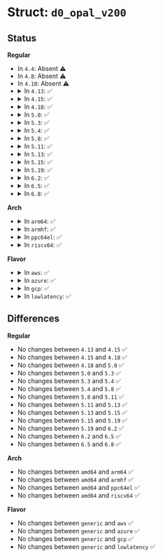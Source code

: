 # Struct: <code>d0_opal_v200</code>

## Status
<b>Regular</b>
<ul>
<li>
In <code>4.4</code>: Absent ⚠️
</li>
<li>
In <code>4.8</code>: Absent ⚠️
</li>
<li>
In <code>4.10</code>: Absent ⚠️
</li>
<li>
<details>
<summary>In <code>4.13</code>: ✅</summary>

```c
struct d0_opal_v200 {
    __be16 baseComID;
    __be16 numComIDs;
    u8 range_crossing;
    u8 num_locking_admin_auth[2];
    u8 num_locking_user_auth[2];
    u8 initialPIN;
    u8 revertedPIN;
    u8 reserved01;
    __be32 reserved02;
};
```
</details>
</li>
<li>
<details>
<summary>In <code>4.15</code>: ✅</summary>

```c
struct d0_opal_v200 {
    __be16 baseComID;
    __be16 numComIDs;
    u8 range_crossing;
    u8 num_locking_admin_auth[2];
    u8 num_locking_user_auth[2];
    u8 initialPIN;
    u8 revertedPIN;
    u8 reserved01;
    __be32 reserved02;
};
```
</details>
</li>
<li>
<details>
<summary>In <code>4.18</code>: ✅</summary>

```c
struct d0_opal_v200 {
    __be16 baseComID;
    __be16 numComIDs;
    u8 range_crossing;
    u8 num_locking_admin_auth[2];
    u8 num_locking_user_auth[2];
    u8 initialPIN;
    u8 revertedPIN;
    u8 reserved01;
    __be32 reserved02;
};
```
</details>
</li>
<li>
<details>
<summary>In <code>5.0</code>: ✅</summary>

```c
struct d0_opal_v200 {
    __be16 baseComID;
    __be16 numComIDs;
    u8 range_crossing;
    u8 num_locking_admin_auth[2];
    u8 num_locking_user_auth[2];
    u8 initialPIN;
    u8 revertedPIN;
    u8 reserved01;
    __be32 reserved02;
};
```
</details>
</li>
<li>
<details>
<summary>In <code>5.3</code>: ✅</summary>

```c
struct d0_opal_v200 {
    __be16 baseComID;
    __be16 numComIDs;
    u8 range_crossing;
    u8 num_locking_admin_auth[2];
    u8 num_locking_user_auth[2];
    u8 initialPIN;
    u8 revertedPIN;
    u8 reserved01;
    __be32 reserved02;
};
```
</details>
</li>
<li>
<details>
<summary>In <code>5.4</code>: ✅</summary>

```c
struct d0_opal_v200 {
    __be16 baseComID;
    __be16 numComIDs;
    u8 range_crossing;
    u8 num_locking_admin_auth[2];
    u8 num_locking_user_auth[2];
    u8 initialPIN;
    u8 revertedPIN;
    u8 reserved01;
    __be32 reserved02;
};
```
</details>
</li>
<li>
<details>
<summary>In <code>5.8</code>: ✅</summary>

```c
struct d0_opal_v200 {
    __be16 baseComID;
    __be16 numComIDs;
    u8 range_crossing;
    u8 num_locking_admin_auth[2];
    u8 num_locking_user_auth[2];
    u8 initialPIN;
    u8 revertedPIN;
    u8 reserved01;
    __be32 reserved02;
};
```
</details>
</li>
<li>
<details>
<summary>In <code>5.11</code>: ✅</summary>

```c
struct d0_opal_v200 {
    __be16 baseComID;
    __be16 numComIDs;
    u8 range_crossing;
    u8 num_locking_admin_auth[2];
    u8 num_locking_user_auth[2];
    u8 initialPIN;
    u8 revertedPIN;
    u8 reserved01;
    __be32 reserved02;
};
```
</details>
</li>
<li>
<details>
<summary>In <code>5.13</code>: ✅</summary>

```c
struct d0_opal_v200 {
    __be16 baseComID;
    __be16 numComIDs;
    u8 range_crossing;
    u8 num_locking_admin_auth[2];
    u8 num_locking_user_auth[2];
    u8 initialPIN;
    u8 revertedPIN;
    u8 reserved01;
    __be32 reserved02;
};
```
</details>
</li>
<li>
<details>
<summary>In <code>5.15</code>: ✅</summary>

```c
struct d0_opal_v200 {
    __be16 baseComID;
    __be16 numComIDs;
    u8 range_crossing;
    u8 num_locking_admin_auth[2];
    u8 num_locking_user_auth[2];
    u8 initialPIN;
    u8 revertedPIN;
    u8 reserved01;
    __be32 reserved02;
};
```
</details>
</li>
<li>
<details>
<summary>In <code>5.19</code>: ✅</summary>

```c
struct d0_opal_v200 {
    __be16 baseComID;
    __be16 numComIDs;
    u8 range_crossing;
    u8 num_locking_admin_auth[2];
    u8 num_locking_user_auth[2];
    u8 initialPIN;
    u8 revertedPIN;
    u8 reserved01;
    __be32 reserved02;
};
```
</details>
</li>
<li>
<details>
<summary>In <code>6.2</code>: ✅</summary>

```c
struct d0_opal_v200 {
    __be16 baseComID;
    __be16 numComIDs;
    u8 range_crossing;
    u8 num_locking_admin_auth[2];
    u8 num_locking_user_auth[2];
    u8 initialPIN;
    u8 revertedPIN;
    u8 reserved01;
    __be32 reserved02;
};
```
</details>
</li>
<li>
<details>
<summary>In <code>6.5</code>: ✅</summary>

```c
struct d0_opal_v200 {
    __be16 baseComID;
    __be16 numComIDs;
    u8 range_crossing;
    u8 num_locking_admin_auth[2];
    u8 num_locking_user_auth[2];
    u8 initialPIN;
    u8 revertedPIN;
    u8 reserved01;
    __be32 reserved02;
};
```
</details>
</li>
<li>
<details>
<summary>In <code>6.8</code>: ✅</summary>

```c
struct d0_opal_v200 {
    __be16 baseComID;
    __be16 numComIDs;
    u8 range_crossing;
    u8 num_locking_admin_auth[2];
    u8 num_locking_user_auth[2];
    u8 initialPIN;
    u8 revertedPIN;
    u8 reserved01;
    __be32 reserved02;
};
```
</details>
</li>
</ul>
<b>Arch</b>
<ul>
<li>
<details>
<summary>In <code>arm64</code>: ✅</summary>

```c
struct d0_opal_v200 {
    __be16 baseComID;
    __be16 numComIDs;
    u8 range_crossing;
    u8 num_locking_admin_auth[2];
    u8 num_locking_user_auth[2];
    u8 initialPIN;
    u8 revertedPIN;
    u8 reserved01;
    __be32 reserved02;
};
```
</details>
</li>
<li>
<details>
<summary>In <code>armhf</code>: ✅</summary>

```c
struct d0_opal_v200 {
    __be16 baseComID;
    __be16 numComIDs;
    u8 range_crossing;
    u8 num_locking_admin_auth[2];
    u8 num_locking_user_auth[2];
    u8 initialPIN;
    u8 revertedPIN;
    u8 reserved01;
    __be32 reserved02;
};
```
</details>
</li>
<li>
<details>
<summary>In <code>ppc64el</code>: ✅</summary>

```c
struct d0_opal_v200 {
    __be16 baseComID;
    __be16 numComIDs;
    u8 range_crossing;
    u8 num_locking_admin_auth[2];
    u8 num_locking_user_auth[2];
    u8 initialPIN;
    u8 revertedPIN;
    u8 reserved01;
    __be32 reserved02;
};
```
</details>
</li>
<li>
<details>
<summary>In <code>riscv64</code>: ✅</summary>

```c
struct d0_opal_v200 {
    __be16 baseComID;
    __be16 numComIDs;
    u8 range_crossing;
    u8 num_locking_admin_auth[2];
    u8 num_locking_user_auth[2];
    u8 initialPIN;
    u8 revertedPIN;
    u8 reserved01;
    __be32 reserved02;
};
```
</details>
</li>
</ul>
<b>Flavor</b>
<ul>
<li>
<details>
<summary>In <code>aws</code>: ✅</summary>

```c
struct d0_opal_v200 {
    __be16 baseComID;
    __be16 numComIDs;
    u8 range_crossing;
    u8 num_locking_admin_auth[2];
    u8 num_locking_user_auth[2];
    u8 initialPIN;
    u8 revertedPIN;
    u8 reserved01;
    __be32 reserved02;
};
```
</details>
</li>
<li>
<details>
<summary>In <code>azure</code>: ✅</summary>

```c
struct d0_opal_v200 {
    __be16 baseComID;
    __be16 numComIDs;
    u8 range_crossing;
    u8 num_locking_admin_auth[2];
    u8 num_locking_user_auth[2];
    u8 initialPIN;
    u8 revertedPIN;
    u8 reserved01;
    __be32 reserved02;
};
```
</details>
</li>
<li>
<details>
<summary>In <code>gcp</code>: ✅</summary>

```c
struct d0_opal_v200 {
    __be16 baseComID;
    __be16 numComIDs;
    u8 range_crossing;
    u8 num_locking_admin_auth[2];
    u8 num_locking_user_auth[2];
    u8 initialPIN;
    u8 revertedPIN;
    u8 reserved01;
    __be32 reserved02;
};
```
</details>
</li>
<li>
<details>
<summary>In <code>lowlatency</code>: ✅</summary>

```c
struct d0_opal_v200 {
    __be16 baseComID;
    __be16 numComIDs;
    u8 range_crossing;
    u8 num_locking_admin_auth[2];
    u8 num_locking_user_auth[2];
    u8 initialPIN;
    u8 revertedPIN;
    u8 reserved01;
    __be32 reserved02;
};
```
</details>
</li>
</ul>

## Differences
<b>Regular</b>
<ul>
<li>
No changes between <code>4.13</code> and <code>4.15</code> ✅
</li>
<li>
No changes between <code>4.15</code> and <code>4.18</code> ✅
</li>
<li>
No changes between <code>4.18</code> and <code>5.0</code> ✅
</li>
<li>
No changes between <code>5.0</code> and <code>5.3</code> ✅
</li>
<li>
No changes between <code>5.3</code> and <code>5.4</code> ✅
</li>
<li>
No changes between <code>5.4</code> and <code>5.8</code> ✅
</li>
<li>
No changes between <code>5.8</code> and <code>5.11</code> ✅
</li>
<li>
No changes between <code>5.11</code> and <code>5.13</code> ✅
</li>
<li>
No changes between <code>5.13</code> and <code>5.15</code> ✅
</li>
<li>
No changes between <code>5.15</code> and <code>5.19</code> ✅
</li>
<li>
No changes between <code>5.19</code> and <code>6.2</code> ✅
</li>
<li>
No changes between <code>6.2</code> and <code>6.5</code> ✅
</li>
<li>
No changes between <code>6.5</code> and <code>6.8</code> ✅
</li>
</ul>
<b>Arch</b>
<ul>
<li>
No changes between <code>amd64</code> and <code>arm64</code> ✅
</li>
<li>
No changes between <code>amd64</code> and <code>armhf</code> ✅
</li>
<li>
No changes between <code>amd64</code> and <code>ppc64el</code> ✅
</li>
<li>
No changes between <code>amd64</code> and <code>riscv64</code> ✅
</li>
</ul>
<b>Flavor</b>
<ul>
<li>
No changes between <code>generic</code> and <code>aws</code> ✅
</li>
<li>
No changes between <code>generic</code> and <code>azure</code> ✅
</li>
<li>
No changes between <code>generic</code> and <code>gcp</code> ✅
</li>
<li>
No changes between <code>generic</code> and <code>lowlatency</code> ✅
</li>
</ul>
